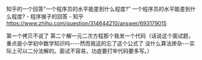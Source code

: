 知乎的一个回答“一个程序员的水平能差到什么程度?”
一个程序员的水平能差到什么程度? - 程序猴子的回答 - 知乎
https://www.zhihu.com/question/314644210/answer/693179015

第一个拷贝不说了
第二个解一元二次方程那个我发一个代码（话说这个面试题，重点是小学初中数学知识吗----然而我这的忘了这个公式了
没什么算法掺杂---实际上可以二分法解的。面试不容易，功底要打牢代码要多写。）
